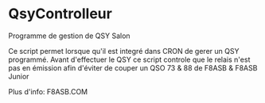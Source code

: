 # QsyControlleur
Programme de gestion de QSY Salon
               
Ce script permet lorsque qu'il est integré dans CRON de gerer un QSY
programmé. Avant d'effectuer le QSY ce script controle que le relais
n'est pas en émission afin d'éviter de couper un QSO
73 & 88 de F8ASB & F8ASB Junior

Plus d'info: F8ASB.COM

